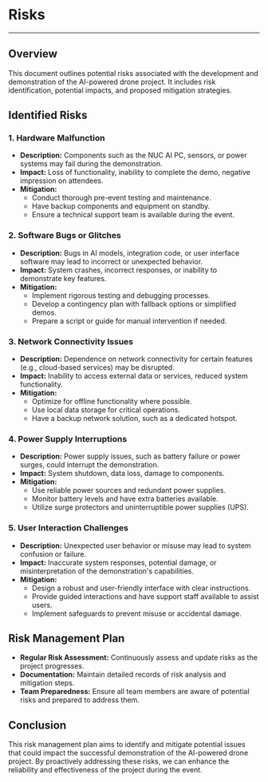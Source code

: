 # Risks

---

## Overview
This document outlines potential risks associated with the development and demonstration of the AI-powered drone project. It includes risk identification, potential impacts, and proposed mitigation strategies.

## Identified Risks

### 1. **Hardware Malfunction**
- **Description:** Components such as the NUC AI PC, sensors, or power systems may fail during the demonstration.
- **Impact:** Loss of functionality, inability to complete the demo, negative impression on attendees.
- **Mitigation:**
    - Conduct thorough pre-event testing and maintenance.
    - Have backup components and equipment on standby.
    - Ensure a technical support team is available during the event.

### 2. **Software Bugs or Glitches**
- **Description:** Bugs in AI models, integration code, or user interface software may lead to incorrect or unexpected behavior.
- **Impact:** System crashes, incorrect responses, or inability to demonstrate key features.
- **Mitigation:**
    - Implement rigorous testing and debugging processes.
    - Develop a contingency plan with fallback options or simplified demos.
    - Prepare a script or guide for manual intervention if needed.

### 3. **Network Connectivity Issues**
- **Description:** Dependence on network connectivity for certain features (e.g., cloud-based services) may be disrupted.
- **Impact:** Inability to access external data or services, reduced system functionality.
- **Mitigation:**
    - Optimize for offline functionality where possible.
    - Use local data storage for critical operations.
    - Have a backup network solution, such as a dedicated hotspot.

### 4. **Power Supply Interruptions**
- **Description:** Power supply issues, such as battery failure or power surges, could interrupt the demonstration.
- **Impact:** System shutdown, data loss, damage to components.
- **Mitigation:**
    - Use reliable power sources and redundant power supplies.
    - Monitor battery levels and have extra batteries available.
    - Utilize surge protectors and uninterruptible power supplies (UPS).

### 5. **User Interaction Challenges**
- **Description:** Unexpected user behavior or misuse may lead to system confusion or failure.
- **Impact:** Inaccurate system responses, potential damage, or misinterpretation of the demonstration's capabilities.
- **Mitigation:**
    - Design a robust and user-friendly interface with clear instructions.
    - Provide guided interactions and have support staff available to assist users.
    - Implement safeguards to prevent misuse or accidental damage.

## Risk Management Plan
- **Regular Risk Assessment:** Continuously assess and update risks as the project progresses.
- **Documentation:** Maintain detailed records of risk analysis and mitigation steps.
- **Team Preparedness:** Ensure all team members are aware of potential risks and prepared to address them.

## Conclusion
This risk management plan aims to identify and mitigate potential issues that could impact the successful demonstration of the AI-powered drone project. By proactively addressing these risks, we can enhance the reliability and effectiveness of the project during the event.
